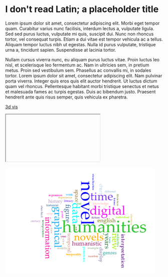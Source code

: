 # I don't read Latin; a placeholder title

Lorem ipsum dolor sit amet, consectetur adipiscing elit. Morbi eget tempor quam. Curabitur varius nunc facilisis, interdum lectus a, vulputate ligula. Sed sed purus luctus, vulputate mi quis, suscipit dui. Nunc non rhoncus tortor, vel consequat turpis. Etiam a dui vitae est tempor vehicula ac a tellus. Aliquam tempor luctus nibh ut egestas. Nulla id purus vulputate, tristique urna a, tincidunt sapien. Suspendisse at lacinia tortor.

Nullam cursus viverra nunc, eu aliquam purus luctus vitae. Proin luctus leo nisl, et scelerisque leo fermentum ac. Nam in ultricies sem, in pretium metus. Proin sed vestibulum sem. Phasellus ac convallis mi, in sodales tortor. Lorem ipsum dolor sit amet, consectetur adipiscing elit. Nam pulvinar porta viverra. Integer quis eros quis elit auctor hendrerit. Ut luctus dictum quam vel rhoncus. Pellentesque habitant morbi tristique senectus et netus et malesuada fames ac turpis egestas. Duis ac bibendum justo. Praesent hendrerit ante quis risus semper, quis vehicula ex pharetra.

[3d vis](d3/index.html)

<iframe style='width:="width: 1024px; height: 768px;' src='https://brianlee1996.github.io/IASC-2P02/d3/index.html"></iframe>

Praesent molestie pretium sem quis cursus. Ut consequat vestibulum lorem, ut congue nulla blandit vel. Class aptent taciti sociosqu ad litora torquent per conubia nostra, per inceptos himenaeos. Ut pulvinar sed lacus id ultricies. Pellentesque habitant morbi tristique senectus et netus et malesuada fames ac turpis egestas. Donec mollis quam elit, id pretium mi venenatis a. Mauris maximus orci nec nibh consequat, in elementum justo fermentum. Donec ac consequat nibh, eu vulputate sapien.

Duis aliquet fermentum mauris, et fringilla orci pretium id. Aliquam rhoncus dictum dolor, vitae varius lorem iaculis at. Duis interdum vel massa eu aliquet. Lorem ipsum dolor sit amet, consectetur adipiscing elit. Cras scelerisque enim eget ullamcorper porta. Nam euismod libero a felis iaculis fermentum. Pellentesque habitant morbi tristique senectus et netus et malesuada fames ac turpis egestas. Sed ornare et lorem quis semper. Quisque pellentesque sapien at porta semper. Nam gravida a urna ac sodales. Vestibulum ut magna imperdiet, elementum ligula eu, bibendum augue. Etiam euismod nunc vitae nulla molestie lacinia. Aenean accumsan consectetur semper. Etiam tristique blandit ante, elementum tincidunt quam egestas vel.

Praesent ac ex bibendum, dapibus velit mollis, faucibus nunc. In sit amet tortor ipsum. Morbi eget volutpat massa, interdum molestie sem. Quisque euismod placerat rutrum. Nam tempor magna mi, non egestas quam luctus vitae. Vivamus in nunc nunc. Pellentesque in sapien justo. Sed sit amet turpis in augue tincidunt tempor. Vivamus venenatis maximus elit nec placerat. Cras ultrices augue id ante ullamcorper, nec pharetra ex accumsan. In laoreet velit id pharetra fringilla. Donec eu fringilla turpis, at consequat justo. Nullam finibus sollicitudin lectus, sed sagittis erat iaculis at. Mauris vitae orci tincidunt, auctor diam et, viverra sem. Aenean iaculis, ipsum at congue dictum, diam turpis imperdiet eros, at posuere urna mauris vel sem. Sed velit risus, luctus congue mollis sit amet, consectetur quis massa.

<iframe style='width: 477px; height: 372px;' src='//voyant-tools.org/tool/Cirrus/?corpus=8beaace45a18cfe1a26ef97038fbb90f'></iframe>

![](images/voyant.png)

